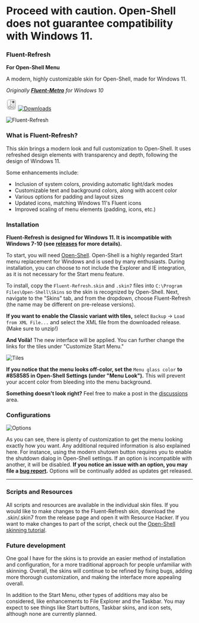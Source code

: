 # Proceed with caution. Open-Shell does not guarantee compatibility with Windows 11.


### Fluent-Refresh

**For Open-Shell Menu**

A modern, highly customizable skin for Open-Shell, made for Windows 11.

*Originally **[Fluent-Metro](https://github.com/bonzibudd/Fluent-Metro)** for Windows 10*

<a href="https://github.com/bonzibudd/Fluent-Refresh/releases"><img src="/Resources/Icon/Fluent-Metro.svg" alt="Fluent-Refresh" height="32"></a> <a href="https://github.com/bonzibudd/Fluent-Refresh/releases"><img src="https://img.shields.io/github/downloads/bonzibudd/Fluent-Refresh/total?style=for-the-badge&color=blue&labelColor=E6E6E6&label=Downloads" height="32" width="144" alt="Downloads"/></a>

<img src="https://user-images.githubusercontent.com/61938331/124370839-82327400-dc49-11eb-8fd8-1868b3a6472f.png" alt="Fluent-Refresh" width="401">

### What is Fluent-Refresh?

This skin brings a modern look and full customization to Open-Shell. It uses refreshed design elements with transparency and depth, following the design of Windows 11. 

Some enhancements include:
 - Inclusion of system colors, providing automatic light/dark modes
 - Customizable text and background colors, along with accent color
 - Various options for padding and layout sizes
 - Updated icons, matching Windows 11's Fluent icons
 - Improved scaling of menu elements (padding, icons, etc.)

### Installation
**Fluent-Refresh is designed for Windows 11. It is incompatible with Windows 7-10 (see [releases](https://github.com/bonzibudd/Fluent-Refresh/releases) for more details).**

To start, you will need [Open-Shell](https://github.com/Open-Shell/Open-Shell-Menu/releases). Open-Shell is a highly regarded Start menu replacement for Windows and is used by many enthusiasts. During installation, you can choose to not include the Explorer and IE integration, as it is not necessary for the Start menu feature.

To install, copy the `Fluent-Refresh.skin` and `.skin7` files into `C:\Program Files\Open-Shell\Skins` so the skin is recognized by Open-Shell. Next, navigate to the "Skins" tab, and from the dropdown, choose Fluent-Refresh (the name may be different on pre-release versions).

**If you want to enable the Classic variant with tiles,** select `Backup` -> `Load from XML File...` and select the XML file from the downloaded release. (Make sure to unzip!)

**And Voilà!** The new interface will be applied. You can further change the links for the tiles under "Customize Start Menu."

<img src="https://user-images.githubusercontent.com/61938331/120019200-26bff700-bfb6-11eb-9e5c-a1d95c372564.png" alt="Tiles" width="469">

**If you notice that the menu looks off-color, set the** `Menu glass color` **to #858585 in Open-Shell Settings (under "Menu Look").** This will prevent your accent color from bleeding into the menu background.

**Something doesn't look right?** Feel free to make a post in the [discussions](https://github.com/bonzibudd/Fluent-Refresh/discussions) area.

### Configurations

![Options](https://user-images.githubusercontent.com/61938331/115725902-3b262980-a350-11eb-915c-38ba64abcb0e.png)

As you can see, there is plenty of customization to get the menu looking exactly how you want. Any additional required information is also explained here. For instance, using the modern shutown button requires you to enable the shutdown dialog in Open-Shell settings. If an option is incompatible with another, it will be disabled. **If you notice an issue with an option, you may file a [bug report](https://github.com/bonzibudd/Fluent-Refresh/issues/new?assignees=&labels=bug&template=bug_report.md&title=).** Options will be continually added as updates get released.

- - -

### Scripts and Resources
All scripts and resources are available in the individual skin files. If you would like to make changes to the Fluent-Refresh skin, download the .skin/.skin7 from the release page and open it with Resource Hacker. If you want to make changes to part of the script, check out the [Open-Shell skinning tutorial](https://coddec.github.io/Classic-Shell/www.classicshell.net/tutorials/skintutorial.html).

### Future development

One goal I have for the skins is to provide an easier method of installation and configuration, for a more traditional approach for people unfamiliar with skinning. Overall, the skins will continue to be refined by fixing bugs, adding more thorough customization, and making the interface more appealing overall. 

In addition to the Start Menu, other types of additions may also be considered, like enhancements to File Explorer and the Taskbar. You may expect to see things like Start buttons, Taskbar skins, and icon sets, although none are currently planned.
